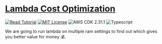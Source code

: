 # [Lambda Cost Optimization](https://apoorv.blog/optimize-lambda-cost/)

[![Read Tutorial](https://badgen.now.sh/badge/Read/Tutorial/purple)](https://apoorv.blog/optimize-lambda-cost/)
[![MIT License](https://badgen.now.sh/badge/License/MIT/blue)](https://github.com/apoorvmote/cdk-examples/blob/master/License.md)
![AWS CDK 2.31.1](https://badgen.net/badge/aws-cdk/2.31.1/yellow)
![Typescript](https://badgen.net/badge/icon/typescript?icon=typescript&label)

We are going to run lambda on multiple ram settings to find out which gives you better value for money :moneybag:. 
